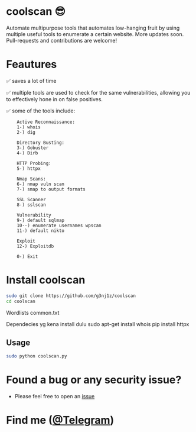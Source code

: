# coolscan :sunglasses:
Automate multipurpose tools that automates low-hanging fruit by using multiple useful tools to enumerate a certain website. More updates soon. Pull-requests and contributions are welcome!

# Feautures
:white_check_mark: saves a lot of time

:white_check_mark: multiple tools are used to check for the same vulnerabilities, allowing you to effectively hone in on false positives.

:white_check_mark: some of the tools include:

        Active Reconnaissance:
        1-) whois
        2-) dig
     
        Directory Busting:
        3-) Gobuster
        4-) Dirb

        HTTP Probing:
        5-) httpx

        Nmap Scans:
        6-) nmap vuln scan
        7-) smap to output formats

        SSL Scanner
        8-) sslscan

        Vulnerability
        9-) default sqlmap
        10--) enumerate usernames wpscan
        11-) default nikto

        Exploit
        12-) Exploitdb

        0-) Exit

# Install coolscan
```bash
sudo git clone https://github.com/g3nj1z/coolscan
cd coolscan
```

Wordlists
common.txt

Dependecies yg kena install dulu
sudo apt-get install whois
pip install httpx



## Usage

```bash
sudo python coolscan.py 
```

# Found a bug or any security issue?
- Please feel free to open an [issue](https://github.com/g3nj1z/coolscan/issues)

# Find me (<a href="t.me/g3nj1z">@Telegram</a>)